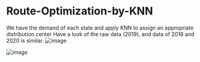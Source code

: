 # Route-Optimization-by-KNN
We have the demand of each state and apply KNN to assign an appropriate distribution center
Have a look of the raw data (2019), and data of 2018 and 2020 is similar.
![image](https://user-images.githubusercontent.com/58899897/194107954-85712409-b7ce-4b20-ba78-35b8f6915091.png)


![image](https://user-images.githubusercontent.com/58899897/194106424-f67fa2d8-ffc3-4edb-a816-1d60cc580a19.png)
